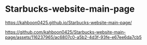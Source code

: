 # Starbucks-website-main-page
https://kahboon0425.github.io/Starbucks-website-main-page/

https://github.com/kahboon0425/Starbucks-website-main-page/assets/116237965/ac6807c0-a5b2-4d3f-93fe-e67ee6da7cb5

